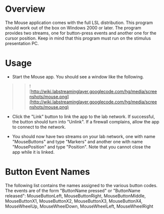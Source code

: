 # Overview #

The Mouse application comes with the full LSL distribution. This program should work out of the box on Windows 2000 or later. The program provides two streams, one for button-press events and another one for the cursor position. Keep in mind that this program must run on the stimulus presentation PC.

# Usage #

  * Start the Mouse app. You should see a window like the following.
> > ![http://wiki.labstreaminglayer.googlecode.com/hg/media/screenshots/mouse.png](http://wiki.labstreaminglayer.googlecode.com/hg/media/screenshots/mouse.png)

  * Click the "Link" button to link the app to the lab network. If successful, the button should turn into "Unlink". If a firewall complains, allow the app to connect to the network.

  * You should now have two streams on your lab network, one with name "MouseButtons" and type "Markers" and another one with name "MousePosition" and type "Position". Note that you cannot close the app while it is linked.


# Button Event Names #
The following list contains the names assigned to the various button codes. The events are of the form "ButtonName pressed" or "ButtonName released": MouseButtonLeft, MouseButtonRight, MouseButtonMiddle, MouseButtonX1, MouseButtonX2, MouseButtonX3, MouseButtonX4, MouseWheelUp, MouseWheelDown, MouseWheelLeft, MouseWheelRight